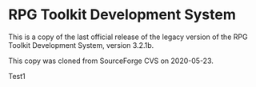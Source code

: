 # RPG Toolkit Development System

This is a copy of the last official release of the legacy version of the RPG Toolkit Development System, version 3.2.1b.

This copy was cloned from SourceForge CVS on 2020-05-23.


Test1
